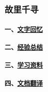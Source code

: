 # 故里千寻

## 一、[文字回忆](dream/oldremember.html)

## 二、[经验总结](experiment/experience.html)

## 三、[学习资料](StudyRes/StudyRes.html)

## 四、[文档翻译](translate/Translation.html)









































